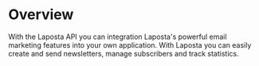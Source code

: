# Overview

With the Laposta API you can integration Laposta's powerful email marketing
features into your own application. With Laposta you can easily create and send
newsletters, manage subscribers and track statistics.
